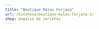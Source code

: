 ```yaml
---
title: "Boutique Malou Forjana"
url: /kinshasa/boutique-malou-forjana-3/
shop: magasin de variétés
---
```

